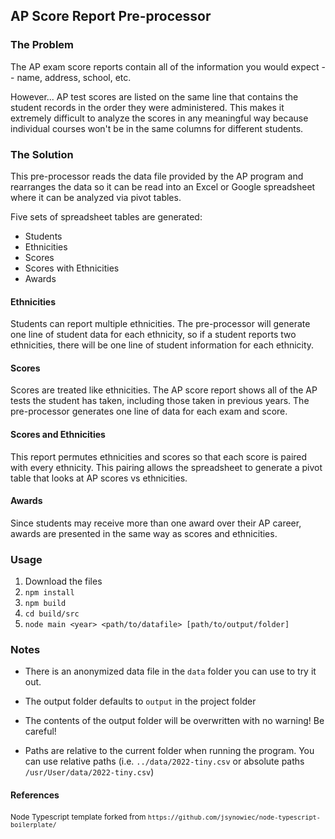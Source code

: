 ## AP Score Report Pre-processor

### The Problem

The AP exam score reports contain all of the information you would expect -- name, address, school, etc.

However... AP test scores are listed on the same line that contains the student records in the order they were administered.
This makes it extremely difficult to analyze the scores in any meaningful way because individual courses won't be in the same columns for different students.

### The Solution

This pre-processor reads the data file provided by the AP program and rearranges the data so it can be read into an Excel or Google spreadsheet where it can be analyzed via pivot tables.

Five sets of spreadsheet tables are generated:

* Students
* Ethnicities
* Scores
* Scores with Ethnicities
* Awards

#### Ethnicities

Students can report multiple ethnicities. The pre-processor will generate one line of student data for each ethnicity, so if a student reports two ethnicities, there will be one line of student information for each ethnicity.

#### Scores

Scores are treated like ethnicities.  The AP score report shows all of the AP tests the student has taken, including those taken in previous years.  The pre-processor generates one line of data for each exam and score.

#### Scores and Ethnicities

This report permutes ethnicities and scores so that each score is paired with every ethnicity. This pairing allows the spreadsheet to generate a pivot table that looks at AP scores vs ethnicities.   

#### Awards

Since students may receive more than one award over their AP career, awards are presented in the same way as scores and ethnicities.

### Usage

1. Download the files
2. `npm install`
3. `npm build`
4. `cd build/src`
5. `node main <year> <path/to/datafile> [path/to/output/folder]`

### Notes

* There is an anonymized data file in the `data` folder you can use to try it out.

* The output folder defaults to `output` in the project folder

* The contents of the output folder will be overwritten with no warning! Be careful! 

* Paths are relative to the current folder when running the program.  You can use relative paths (i.e. `../data/2022-tiny.csv` or absolute paths `/usr/User/data/2022-tiny.csv`)

#### References

<span style="font-size:0.75rem">Node Typescript template forked from `https://github.com/jsynowiec/node-typescript-boilerplate/`</span>

